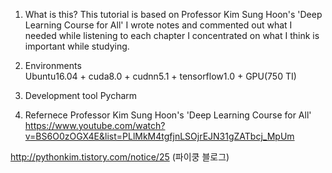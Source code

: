 1. What is this?
This tutorial is based on Professor Kim Sung Hoon's 'Deep Learning Course for All'
I wrote notes and commented out what I needed while listening to each chapter
I concentrated on what I think is important while studying.

2. Environments  
Ubuntu16.04 + cuda8.0 + cudnn5.1 + tensorflow1.0 + GPU(750 TI)

3. Development tool
Pycharm

4. Refernece
Professor Kim Sung Hoon's 'Deep Learning Course for All' https://www.youtube.com/watch?v=BS6O0zOGX4E&list=PLlMkM4tgfjnLSOjrEJN31gZATbcj_MpUm

http://pythonkim.tistory.com/notice/25 (파이쿵 블로그)
